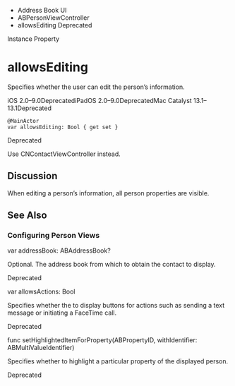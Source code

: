 

- Address Book UI
- ABPersonViewController
-  allowsEditing Deprecated

Instance Property

# allowsEditing

Specifies whether the user can edit the person’s information.

iOS 2.0–9.0DeprecatediPadOS 2.0–9.0DeprecatedMac Catalyst 13.1–13.1Deprecated

``` source
@MainActor
var allowsEditing: Bool { get set }
```

Deprecated

Use CNContactViewController instead.

## Discussion

When editing a person’s information, all person properties are visible.

## See Also

### Configuring Person Views

var addressBook: ABAddressBook?

Optional. The address book from which to obtain the contact to display.

Deprecated

var allowsActions: Bool

Specifies whether the to display buttons for actions such as sending a text message or initiating a FaceTime call.

Deprecated

func setHighlightedItemForProperty(ABPropertyID, withIdentifier: ABMultiValueIdentifier)

Specifies whether to highlight a particular property of the displayed person.

Deprecated

